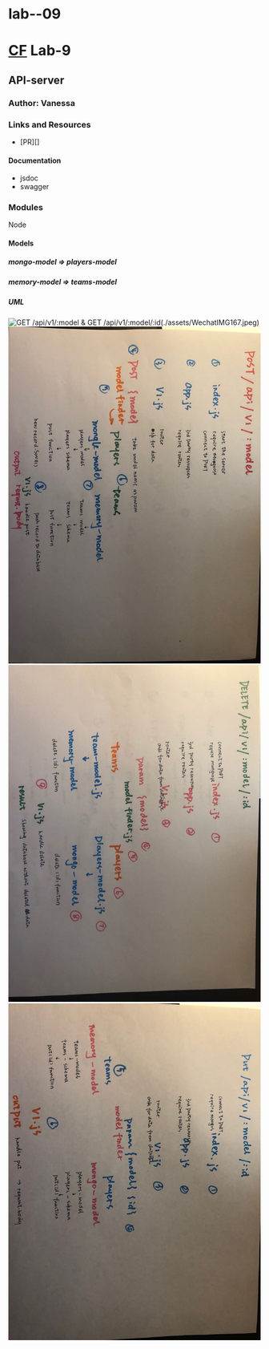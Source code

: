 # lab--09
[CF](http://i.imgur.com/7v5ASc8.png) Lab-9
=================================================

## API-server
### Author: Vanessa
### Links and Resources
* [PR][]
#### Documentation
* jsdoc
* swagger

### Modules
Node

#### Models
##### mongo-model  => players-model
##### memory-model => teams-model


##### UML
![GET /api/v1/:model & GET /api/v1/:model/:id](https://photos.google.com/album/AF1QipPAkDb2gLOVkNcS9DY4xq6Zkarlhm0VamPW77j6/photo/AF1QipM05WpypOryRt5E_XhSMXQXPMnYK2UuVJV-JlcI)(./assets/WechatIMG167.jpeg)
![POST /api/v1/:model](./assets/WechatIMG165.jpeg)
![DELETE /api/v1/:model/:id](./assets/WechatIMG164.jpeg)
![PUT /api/v1/:model/:id](./assets/WechatIMG166.jpeg)